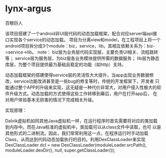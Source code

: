lynx-argus
==========
百眼巨人

该项目搭建了一个android非UI层代码的动态加载框架，配合对应server端api接口实现各个service的动态加载。
项目为分离view和model，在工程项目上将一个android项目拆分成3个module：biz，service，lib。其相互依赖关系为：biz->service->lib。
note：
biz层为业务层代码实现层，主要负责UI相关、流程跳转等；
service层为服务层，为biz层各业务模块提供所需的数据服务；
lib层为静态库层，为整个项目提供最为基础且稳定的功能（如http）支持。

动态加载框架的搭建使得service层的灵活性大大提升，当app出现业务数据修改，service功能改进甚至是一些bug的修复等时，传统的开发框架下，开发者
只能通过整个APP的升级来实现，这无疑是一种代价非常大，对用户侵入性极大的软件升级方式。动态加载的方式使得这些工作转移到幕后，用户在打开app后，
在对用户体验基本无损害的情况下完成相关升级。


实现原理：

Dalvik虚拟机如同其他Java虚拟机一样，在运行程序时首先需要将对应的类加载到内存中。而在Java标准的虚拟机中，类加载可以从class文件中读取，也可
以是其他形式的二进制流。因此，我们常常利用这一点，在程序运行时手动加载Class，从而达到代码动态加载执行的目的。利用DexClassLoader来实现
DexClassLoader dcl = new DexClassLoader(moduleLoader.srcPath(), moduleLoader.dexDir(), null, super.getClassLoader());